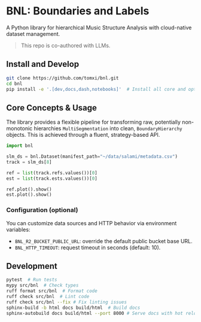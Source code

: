 # BNL: Boundaries and Labels

A Python library for hierarchical Music Structure Analysis with cloud-native dataset management.

> This repo is co-authored with LLMs.

## Install and Develop

```bash
git clone https://github.com/tomxi/bnl.git
cd bnl
pip install -e '.[dev,docs,dash,notebooks]'  # Install all core and optional dependencies
```

## Core Concepts & Usage

The library provides a flexible pipeline for transforming raw, potentially non-monotonic hierarchies `MultiSegmentation` into clean, `BoundaryHierarchy` objects. This is achieved through a fluent, strategy-based API.

```python
import bnl

slm_ds = bnl.Dataset(manifest_path="~/data/salami/metadata.csv")
track = slm_ds[8]

ref = list(track.refs.values())[0]
est = list(track.ests.values())[0]

ref.plot().show()
est.plot().show()
```
### Configuration (optional)

You can customize data sources and HTTP behavior via environment variables:

- `BNL_R2_BUCKET_PUBLIC_URL`: override the default public bucket base URL.
- `BNL_HTTP_TIMEOUT`: request timeout in seconds (default: 10).

## Development

```bash
pytest  # Run tests
mypy src/bnl  # Check types
ruff format src/bnl  # Format code
ruff check src/bnl  # Lint code
ruff check src/bnl --fix # Fix linting issues
sphinx-build -b html docs build/html  # Build docs
sphinx-autobuild docs build/html --port 8000 # Serve docs with hot reload
```